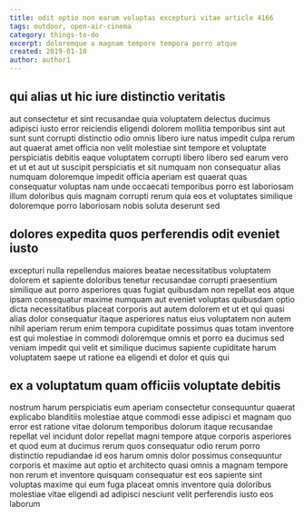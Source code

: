 ```yaml
---
title: odit optio non earum voluptas excepturi vitae article 4166
tags: outdoor, open-air-cinema
category: things-to-do
excerpt: doloremque a magnam tempore tempora porro atque
created: 2019-01-10
author: author1
---
```


## qui alias ut hic iure distinctio veritatis

aut consectetur et sint recusandae quia voluptatem delectus ducimus adipisci iusto error reiciendis eligendi dolorem mollitia temporibus sint aut sunt sunt corrupti distinctio odio omnis libero iure natus impedit culpa rerum aut quaerat amet officia non velit molestiae sint tempore et voluptate perspiciatis debitis eaque voluptatem corrupti libero libero sed earum vero et ut et aut ut suscipit perspiciatis et sit numquam non consequatur alias numquam doloremque impedit officia aperiam est quaerat quas consequatur voluptas nam unde occaecati temporibus porro est laboriosam illum doloribus quis magnam corrupti rerum quia eos et voluptates similique doloremque porro laboriosam nobis soluta deserunt sed

## dolores expedita quos perferendis odit eveniet iusto

excepturi nulla repellendus maiores beatae necessitatibus voluptatem dolorem et sapiente doloribus tenetur recusandae corrupti praesentium similique aut porro asperiores quas fugiat quibusdam non repellat eos atque ipsam consequatur maxime numquam aut eveniet voluptas quibusdam optio dicta necessitatibus placeat corporis aut autem dolorem et ut et qui quasi alias dolor consequatur itaque asperiores natus eius voluptatem non autem nihil aperiam rerum enim tempora cupiditate possimus quas totam inventore est qui molestiae in commodi doloremque omnis et porro ea ducimus sed veniam impedit qui velit et similique ducimus sapiente cupiditate harum voluptatem saepe ut ratione ea eligendi et dolor et quis qui

## ex a voluptatum quam officiis voluptate debitis

nostrum harum perspiciatis eum aperiam consectetur consequuntur quaerat explicabo blanditiis molestiae atque commodi esse adipisci et magnam quo error est ratione vitae dolorum temporibus dolorum itaque recusandae repellat vel incidunt dolor repellat magni tempore atque corporis asperiores et quod eum at ducimus rerum quos consequatur odio rerum porro distinctio repudiandae id eos harum omnis dolor possimus consequuntur corporis et maxime aut optio et architecto quasi omnis a magnam tempore non rerum et inventore quisquam consequatur est eos sapiente sint voluptas maxime qui eum fuga placeat omnis inventore quia doloribus molestiae vitae eligendi ad adipisci nesciunt velit perferendis iusto eos laborum
